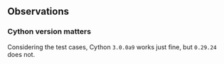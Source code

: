 ## Observations

### Cython version matters

Considering the test cases, Cython `3.0.0a9` works just fine, but `0.29.24` does not.
